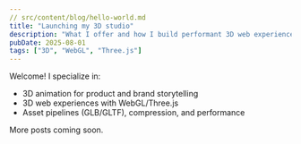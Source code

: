 ```yaml
---
// src/content/blog/hello-world.md
title: "Launching my 3D studio"
description: "What I offer and how I build performant 3D web experiences."
pubDate: 2025-08-01
tags: ["3D", "WebGL", "Three.js"]
---
```

Welcome! I specialize in:
- 3D animation for product and brand storytelling
- 3D web experiences with WebGL/Three.js
- Asset pipelines (GLB/GLTF), compression, and performance

More posts coming soon.